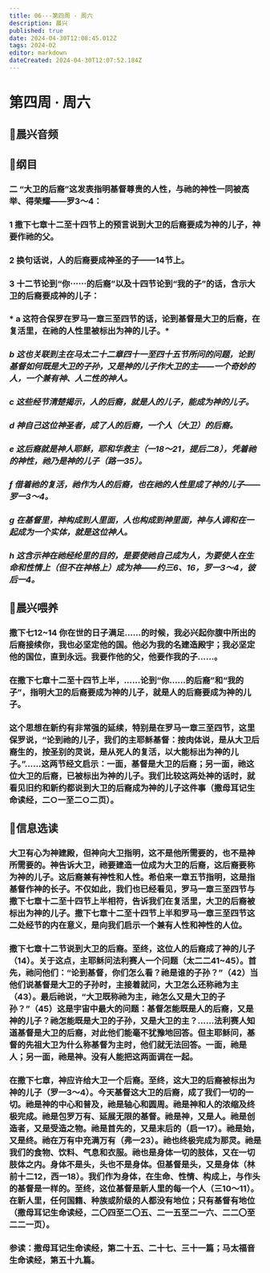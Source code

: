 ```yaml
---
title: 06---第四周 · 周六
description: 晨兴
published: true
date: 2024-04-30T12:08:45.012Z
tags: 2024-02
editor: markdown
dateCreated: 2024-04-30T12:07:52.184Z
---
```


# 第四周 · 周六
## 🎵晨兴音频

## 📖纲目

### 二   “大卫的后裔”这发表指明基督尊贵的人性，与祂的神性一同被高举、得荣耀——罗3～4：

### 1   撒下七章十二至十四节上的预言说到大卫的后裔要成为神的儿子，神要作祂的父。

### 2   换句话说，人的后裔要成神圣的子——14节上。

### 3   十二节论到“你⋯⋯的后裔”以及十四节论到“我的子”的话，含示大卫的后裔要成神的儿子：

### *   a   这符合保罗在罗马一章三至四节的话，论到基督是大卫的后裔，在复活里，在祂的人性里被标出为神的儿子。*

### *b   这也关联到主在马太二十二章四十一至四十五节所问的问题，论到基督如何既是大卫的子孙，又是神的儿子作大卫的主——一个奇妙的人，一个兼有神、人二性的神人。*

### *c   这些经节清楚揭示，人的后裔，就是人的儿子，能成为神的儿子。*

### *d   神自己这位神圣者，成了人的后裔，一个人（大卫）的后裔。*

### *e   这后裔就是神人耶稣，耶和华救主（一18～21，提后二8），凭着祂的神性，祂乃是神的儿子（路一35）。*

### *f   借着祂的复活，祂作为人的后裔，也在祂的人性里成了神的儿子——罗一3～4。*

### *g   在基督里，神构成到人里面，人也构成到神里面，神与人调和在一起成为一个实体，就是这位神人。*

### *h   这含示神在祂经纶里的目的，是要使祂自己成为人，为要使人在生命和性情上（但不在神格上）成为神——约三6、16，罗一3～4，彼后一4。*

## 📖晨兴喂养

### **撒下七12~14**    **你在世的日子满足……的时候，我必兴起你腹中所出的后裔接续你，我也必坚定他的国。他必为我的名建造殿宇；我必坚定他的国位，直到永远。我要作他的父，他要作我的子……。**

### 在撒下七章十二至十四节上半，……论到“你……的后裔”和“我的子”，指明大卫的后裔要成为神的儿子，就是人的后裔要成为神的儿子。

### 这个思想在新约有非常强的延续，特别是在罗马一章三至四节，这里保罗说，“论到祂的儿子，我们的主耶稣基督：按肉体说，是从大卫后裔生的，按圣别的灵说，是从死人的复活，以大能标出为神的儿子。”……这两节经文启示：一面，基督是大卫的后裔；另一面，祂这位大卫的后裔，已被标出为神的儿子。我们比较这两处神的话时，就看见旧约和新约都说到大卫的后裔成为神的儿子这件事（撒母耳记生命读经，二○一至二○二页）。

## 📖信息选读

### 大卫有心为神建殿，但神向大卫指明，这不是他所需要的，也不是神所需要的。神告诉大卫，祂要建造一位成为大卫的后裔，这后裔要称为神的儿子。这后裔兼有神性和人性。希伯来一章五节指明，这是指基督作神的长子。不仅如此，我们也已经看见，罗马一章三至四节与撒下七章十二至十四节上半相符，告诉我们在复活里，大卫的后裔被标出为神的儿子。撒下七章十二至十四节上半和罗马一章三至四节这二处经节的内在意义，是向我们启示一个兼有人性和神性的人位。

### 撒下七章十二节说到大卫的后裔。至终，这位人的后裔成了神的儿子（14）。关于这点，主耶稣问法利赛人一个问题（太二二41~45）。首先，祂问他们：“论到基督，你们怎么看？祂是谁的子孙？”（42）当他们说基督是大卫的子孙时，主接着就问，大卫怎么还称祂为主（43）。最后祂说，“大卫既称祂为主，祂怎么又是大卫的子孙？”（45）这是宇宙中最大的问题：基督怎能既是人的后裔，又是神的儿子？祂怎能既是大卫的子孙，又是大卫的主？……法利赛人知道基督是大卫的后裔，对此他们能毫不犹豫地回答。但主耶稣问，基督的先祖大卫为什么称基督为主时，他们就无法回答。一面，祂是人；另一面，祂是神。没有人能把这两面调在一起。

### 在撒下七章，神应许给大卫一个后裔。至终，这大卫的后裔被标出为神的儿子（罗一3～4）。今天基督这大卫的后裔，成了我们一切的一切。祂是神的中心和普及，祂是轴心和圆周。祂是神和人的浓缩及终极完成。祂是包罗万有、延展无限的基督。祂是神，又是人。祂是创造者，又是受造之物。祂是首先的，又是末后的（启一17）。祂是始，又是终。祂在万有中充满万有（弗一23）。祂也终极完成为那灵。祂是我们的食物、饮料、气息和衣服。祂也是身体一切的肢体，又在一切肢体之内。身体不是头，头也不是身体。但基督是头，又是身体（林前十二12，西一18）。我们作为身体，在生命、性情、构成上，与作头的基督是一样的。至终，这位基督是新人里的每一个人（三10～11）。在新人里，任何国籍、种族或阶级的人都没有地位；只有基督有地位（撒母耳记生命读经，二〇四至二〇五、二一五至二一六、二二〇至二二一页）。

### 参读：撒母耳记生命读经，第二十五、二十七、三十一篇；马太福音生命读经，第五十九篇。
<!-- Google tag (gtag.js) -->
<script async src="https://www.googletagmanager.com/gtag/js?id=G-1P8709Z16T"></script>
<script>
  window.dataLayer = window.dataLayer || [];
  function gtag(){dataLayer.push(arguments);}
  gtag('js', new Date());

  gtag('config', 'G-1P8709Z16T');
</script>